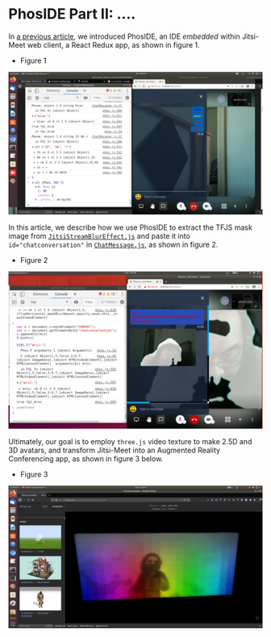 # PhosIDE Part II: ....

In [a previous article](https://github.com/udexon/Phoshell/blob/master/Phoshell_Ultimate_IDE.md), we introduced PhosIDE, an IDE _embedded_ within Jitsi-Meet web client, a React Redux app, as shown in figure 1.

- Figure 1
<img src="https://github.com/udexon/Phoshell/blob/master/jitsi_phoshell/chatconversation.png" width=600>

In this article, we describe how we use PhosIDE to extract the TFJS mask image from [`JitsiStreamBlurEffect.js`](https://github.com/udexon/jitsi-phoshell/blob/master/react/features/stream-effects/blur/JitsiStreamBlurEffect.js) and paste it into `id="chatconversation"` in [`ChatMessage.js`](https://github.com/udexon/jitsi-phoshell/blob/master/react/features/chat/components/web/ChatMessage.js), as shown in figure 2.

- Figure 2
<img src="https://github.com/udexon/Phoshell/blob/master/jitsi_phoshell/jm_tfjs_mask.png" width=600>

Ultimately, our goal is to employ `three.js` video texture to make 2.5D and 3D avatars, and transform Jitsi-Meet into an Augmented Reality Conferencing app, as shown in figure 3 below.

- Figure 3
<img src="https://github.com/udexon/Phoshell/blob/master/jitsi_phoshell/threejs_video_texture.png" width=600>

